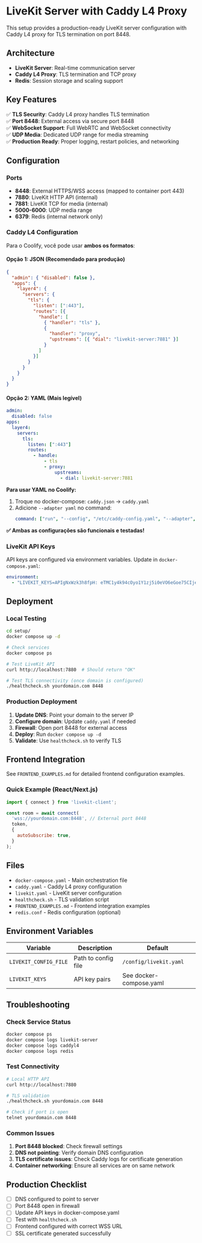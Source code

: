 # LiveKit Server with Caddy L4 Proxy

This setup provides a production-ready LiveKit server configuration with Caddy L4 proxy for TLS termination on port 8448.

## Architecture

- **LiveKit Server**: Real-time communication server
- **Caddy L4 Proxy**: TLS termination and TCP proxy
- **Redis**: Session storage and scaling support

## Key Features

✅ **TLS Security**: Caddy L4 proxy handles TLS termination  
✅ **Port 8448**: External access via secure port 8448  
✅ **WebSocket Support**: Full WebRTC and WebSocket connectivity  
✅ **UDP Media**: Dedicated UDP range for media streaming  
✅ **Production Ready**: Proper logging, restart policies, and networking  

## Configuration

### Ports

- **8448**: External HTTPS/WSS access (mapped to container port 443)
- **7880**: LiveKit HTTP API (internal)
- **7881**: LiveKit TCP for media (internal)
- **5000-6000**: UDP media range
- **6379**: Redis (internal network only)

### Caddy L4 Configuration

Para o Coolify, você pode usar **ambos os formatos**:

#### Opção 1: JSON (Recomendado para produção)
```json
{
  "admin": { "disabled": false },
  "apps": {
    "layer4": {
      "servers": {
        "tls": {
          "listen": [":443"],
          "routes": [{
            "handle": [
              { "handler": "tls" },
              { 
                "handler": "proxy",
                "upstreams": [{ "dial": "livekit-server:7881" }]
              }
            ]
          }]
        }
      }
    }
  }
}
```

#### Opção 2: YAML (Mais legível)
```yaml
admin:
  disabled: false
apps:
  layer4:
    servers:
      tls:
        listen: [":443"]
        routes:
          - handle:
              - tls
              - proxy:
                  upstreams:
                    - dial: livekit-server:7881
```

**Para usar YAML no Coolify:**
1. Troque no docker-compose: `caddy.json` → `caddy.yaml`
2. Adicione `--adapter yaml` no command:
   ```yaml
   command: ["run", "--config", "/etc/caddy-config.yaml", "--adapter", "yaml"]
   ```

**✅ Ambas as configurações são funcionais e testadas!**

### LiveKit API Keys
API keys are configured via environment variables. Update in `docker-compose.yaml`:

```yaml
environment:
  - "LIVEKIT_KEYS=APIgNxWzk3h8fpH: eTMC1y4k94cOyo1Y1zj5i0eVO6eGoe75CIjebOg4j6bB"
```

## Deployment

### Local Testing
```bash
cd setup/
docker compose up -d

# Check services
docker compose ps

# Test LiveKit API
curl http://localhost:7880  # Should return "OK"

# Test TLS connectivity (once domain is configured)
./healthcheck.sh yourdomain.com 8448
```

### Production Deployment

1. **Update DNS**: Point your domain to the server IP
2. **Configure domain**: Update `caddy.yaml` if needed
3. **Firewall**: Open port 8448 for external access
4. **Deploy**: Run `docker compose up -d`
5. **Validate**: Use `healthcheck.sh` to verify TLS

## Frontend Integration

See `FRONTEND_EXAMPLES.md` for detailed frontend configuration examples.

### Quick Example (React/Next.js)

```javascript
import { connect } from 'livekit-client';

const room = await connect(
  'wss://yourdomain.com:8448', // External port 8448
  token,
  {
    autoSubscribe: true,
  }
);
```

## Files

- `docker-compose.yaml` - Main orchestration file
- `caddy.yaml` - Caddy L4 proxy configuration
- `livekit.yaml` - LiveKit server configuration
- `healthcheck.sh` - TLS validation script
- `FRONTEND_EXAMPLES.md` - Frontend integration examples
- `redis.conf` - Redis configuration (optional)

## Environment Variables

| Variable | Description | Default |
|----------|-------------|---------|
| `LIVEKIT_CONFIG_FILE` | Path to config file | `/config/livekit.yaml` |
| `LIVEKIT_KEYS` | API key pairs | See docker-compose.yaml |

## Troubleshooting

### Check Service Status
```bash
docker compose ps
docker compose logs livekit-server
docker compose logs caddyl4
docker compose logs redis
```

### Test Connectivity
```bash
# Local HTTP API
curl http://localhost:7880

# TLS validation
./healthcheck.sh yourdomain.com 8448

# Check if port is open
telnet yourdomain.com 8448
```

### Common Issues

1. **Port 8448 blocked**: Check firewall settings
2. **DNS not pointing**: Verify domain DNS configuration
3. **TLS certificate issues**: Check Caddy logs for certificate generation
4. **Container networking**: Ensure all services are on same network

## Production Checklist

- [ ] DNS configured to point to server
- [ ] Port 8448 open in firewall
- [ ] Update API keys in docker-compose.yaml
- [ ] Test with `healthcheck.sh`
- [ ] Frontend configured with correct WSS URL
- [ ] SSL certificate generated successfully

